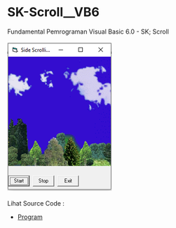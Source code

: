 # SK-Scroll__VB6
Fundamental Pemrograman Visual Basic 6.0 - SK; Scroll<br><br>
<img src="https://github.com/RizkyKhapidsyah/SK-Scroll__VB6/blob/main/result/001.PNG"><br><br>
Lihat Source Code : <br>
- <a href="https://github.com/RizkyKhapidsyah/SK-Scroll__VB6/blob/main/frmSideScroll1.frm">Program</a>

